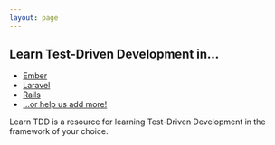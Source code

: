 ```yaml
---
layout: page
---
```


## Learn Test-Driven Development in…

* [Ember](/ember)
* [Laravel](/laravel)
* [Rails](/rails)
* […or help us add more!](/contribute)

Learn TDD is a resource for learning Test-Driven Development in the framework of your choice.
